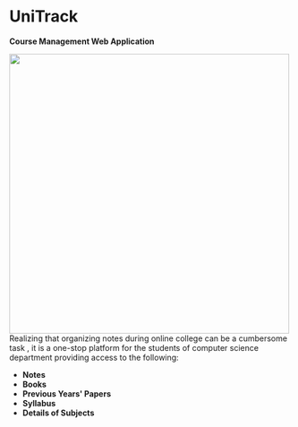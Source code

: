 # UniTrack
**Course Management Web Application**

<img src="https://i.postimg.cc/kgYtCxyV/Screenshot-home-dashboard.png" width="500">
Realizing that organizing notes during online college can be a cumbersome task , it is a one-stop platform for the students of computer science department providing 
access to the following:

- **Notes**
- **Books**
- **Previous Years' Papers**
- **Syllabus**
- **Details of Subjects**


